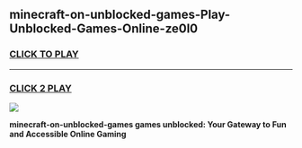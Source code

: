 
## minecraft-on-unblocked-games-Play-Unblocked-Games-Online-ze0l0
<h3>
<a href="https://premium76.site?title=minecraft-on-unblocked-games&ref=25A">CLICK TO PLAY</a></h3>
<hr>

<h3>
<a href="https://premium76.site?title=minecraft-on-unblocked-games&ref=25A">CLICK 2 PLAY</a>
  
</h3>

<a href="https://premium76.site?title=minecraft-on-unblocked-games&ref=25A"><img src="https://clearcache.store/games.png"></a>


**minecraft-on-unblocked-games games unblocked: Your Gateway to Fun and Accessible Online Gaming**
